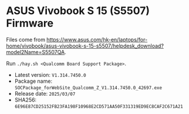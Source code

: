ASUS Vivobook S 15 (S5507) Firmware
===================================

Files come from <https://www.asus.com/hk-en/laptops/for-home/vivobook/asus-vivobook-s-15-s5507/helpdesk_download?model2Name=S5507QA>.

Run `./hay.sh <Qualcomm Board Support Package>`.

* Latest version: `V1.314.7450.0`
* Package name: `SOCPackage_forWebSite_Qualcomm_Z_V1.314.7450.0_42697.exe`
* Release date: `2025/03/07`
* SHA256: `6E96E87CD25152FB23FA198F10968E2CD571AA50F331319ED9EC8CAF2C671A21`
